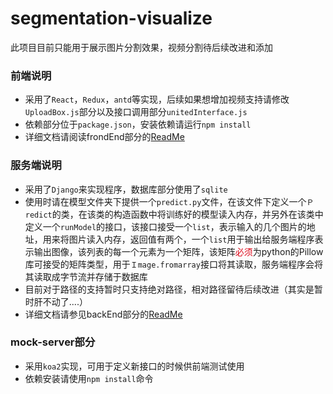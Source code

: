 # segmentation-visualize
此项目目前只能用于展示图片分割效果，视频分割待后续改进和添加
### 前端说明
- 采用了```React```，```Redux```，```antd```等实现，后续如果想增加视频支持请修改```UploadBox.js```部分以及接口调用部分```unitedInterface.js```
- 依赖部分位于```package.json```，安装依赖请运行```npm install```
- 详细文档请阅读frondEnd部分的[ReadMe](https://github.com/caijh23/segmentation-visualize/tree/master/frontEnd)

### 服务端说明
- 采用了```Django```来实现程序，数据库部分使用了```sqlite```
- 使用时请在模型文件夹下提供一个```predict.py```文件，在该文件下定义一个```Ｐredict```的类，在该类的构造函数中将训练好的模型读入内存，并另外在该类中定义一个```runModel```的接口，该接口接受一个```list```，表示输入的几个图片的地址，用来将图片读入内存，返回值有两个，一个```list```用于输出给服务端程序表示输出图像，该列表的每一个元素为一个矩阵，该矩阵<font color="#de0d1e">必须</font>为python的Pillow库可接受的矩阵类型，用于```Ｉmage.fromarray```接口将其读取，服务端程序会将其读取成字节流并存储于数据库
- 目前对于路径的支持暂时只支持绝对路径，相对路径留待后续改进（其实是暂时肝不动了....）
- 详细文档请参见backEnd部分的[ReadMe](https://github.com/caijh23/segmentation-visualize/tree/master/backEnd)

### mock-server部分
- 采用```koa2```实现，可用于定义新接口的时候供前端测试使用
- 依赖安装请使用```npm install```命令